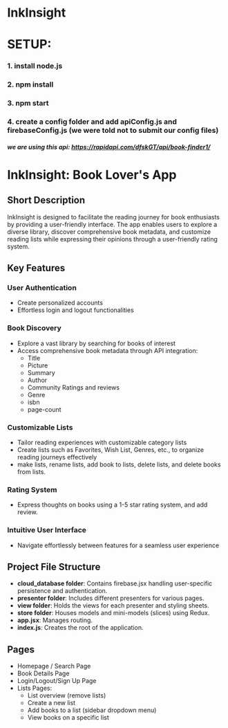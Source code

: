 # InkInsight

# SETUP:
### 1. install node.js
### 2. npm install
### 3. npm start
### 4. create a config folder and add apiConfig.js and firebaseConfig.js (we were told not to submit our config files)

##### we are using this api: https://rapidapi.com/dfskGT/api/book-finder1/
# InkInsight: Book Lover's App

## Short Description
InkInsight is designed to facilitate the reading journey for book enthusiasts by providing a user-friendly interface. The app enables users to explore a diverse library, discover comprehensive book metadata, and customize reading lists while expressing their opinions through a user-friendly rating system.

## Key Features
### User Authentication
- Create personalized accounts
- Effortless login and logout functionalities

### Book Discovery
- Explore a vast library by searching for books of interest
- Access comprehensive book metadata through API integration:
  - Title
  - Picture
  - Summary
  - Author
  - Community Ratings and reviews
  - Genre
  - isbn
  - page-count

### Customizable Lists
- Tailor reading experiences with customizable category lists
- Create lists such as Favorites, Wish List, Genres, etc., to organize reading journeys effectively
- make lists, rename lists, add book to lists, delete lists, and delete books from lists.

### Rating System
- Express thoughts on books using a 1-5 star rating system, and add review.

### Intuitive User Interface
- Navigate effortlessly between features for a seamless user experience


## Project File Structure
- **cloud_database folder**: Contains firebase.jsx handling user-specific persistence and authentication.
- **presenter folder**: Includes different presenters for various pages.
- **view folder**: Holds the views for each presenter and styling sheets.
- **store folder**: Houses models and mini-models (slices) using Redux.
- **app.jsx**: Manages routing.
- **index.js**: Creates the root of the application.

## Pages
- Homepage / Search Page
- Book Details Page
- Login/Logout/Sign Up Page
- Lists Pages:
  - List overview (remove lists)
  - Create a new list
  - Add books to a list (sidebar dropdown menu)
  - View books on a specific list

